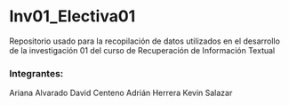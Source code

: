 # Inv01_Electiva01
Repositorio usado para la recopilación de datos utilizados en el desarrollo de la investigación 01 del curso de Recuperación de Información Textual

### Integrantes:
Ariana Alvarado
David Centeno
Adrián Herrera
Kevin Salazar
